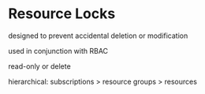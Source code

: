 # Resource Locks

designed to prevent accidental deletion or modification

used in conjunction with RBAC

read-only or delete

hierarchical: subscriptions > resource groups > resources